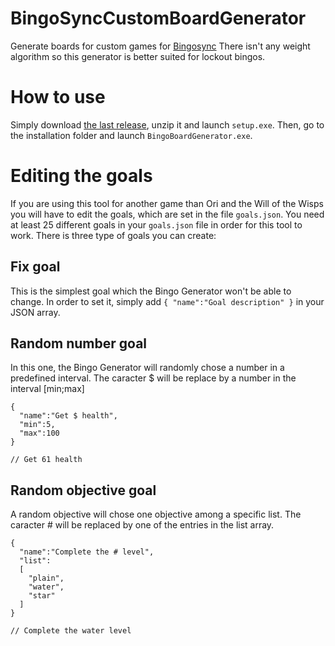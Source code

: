 # BingoSyncCustomBoardGenerator
Generate boards for custom games for [Bingosync](https://bingosync.com/)
There isn't any weight algorithm so this generator is better suited for lockout bingos.

# How to use
Simply download [the last release](https://github.com/Foopyo/BingoSyncCustomBoardGenerator/releases), unzip it and launch `setup.exe`. Then, go to the installation folder and launch `BingoBoardGenerator.exe`.

# Editing the goals
If you are using this tool for another game than Ori and the Will of the Wisps you will have to edit the goals, which are set in the file `goals.json`. You need at least 25 different goals in your `goals.json` file in order for this tool to work.
There is three type of goals you can create:
## Fix goal
This is the simplest goal which the Bingo Generator won't be able to change. In order to set it, simply add `{ "name":"Goal description" }` in your JSON array.
## Random number goal
In this one, the Bingo Generator will randomly chose a number in a predefined interval. The caracter $ will be replace by a number in the interval [min;max]
```
{
  "name":"Get $ health",
  "min":5,
  "max":100
}

// Get 61 health
```
## Random objective goal
A random objective will chose one objective among a specific list. The caracter # will be replaced by one of the entries in the list array.
```
{
  "name":"Complete the # level",
  "list":
  [
    "plain",
    "water",
    "star"
  ]
}

// Complete the water level
```

